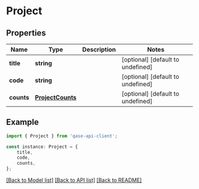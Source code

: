 # Project


## Properties

Name | Type | Description | Notes
------------ | ------------- | ------------- | -------------
**title** | **string** |  | [optional] [default to undefined]
**code** | **string** |  | [optional] [default to undefined]
**counts** | [**ProjectCounts**](ProjectCounts.md) |  | [optional] [default to undefined]

## Example

```typescript
import { Project } from 'qase-api-client';

const instance: Project = {
    title,
    code,
    counts,
};
```

[[Back to Model list]](../README.md#documentation-for-models) [[Back to API list]](../README.md#documentation-for-api-endpoints) [[Back to README]](../README.md)
